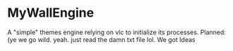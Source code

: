 # MyWallEngine
A "simple" themes engine relying on vlc to initialize its processes. Planned: (ye we go wild. yeah. just read the damn txt file lol. We got Ideas
